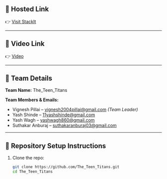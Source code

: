 ## 🚀 Hosted Link

👉 [Visit StackIt](https://the-teen-titans.vercel.app/)

---
## 🚀 Video Link

👉 [Video](https://drive.google.com/file/d/1nQZmXh0pXVl5LTgAU_AKIOS_pSrLBjGY/view?usp=sharing)

---


## 👥 Team Details

**Team Name:** The_Teen_Titans

**Team Members & Emails:**
- Vignesh Pillai – [vignesh2004pillai@gmail.com](mailto:vignesh2004pillai@gmail.com) *(Team Leader)*
- Yash Shinde – [11yashshinde@gmail.com](mailto:11yashshinde@gmail.com)
- Yash Wagh – [yashwagh860@gmail.com](mailto:yashwagh860@gmail.com)
- Suthakar Anburaj – [suthakaranburaj03@gmail.com](mailto:suthakaranburaj03@gmail.com)

---

## 🔧 Repository Setup Instructions

1. Clone the repo:
   ```bash
   git clone https://github.com/The_Teen_Titans.git
   cd The_Teen_Titans
